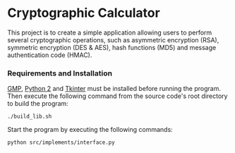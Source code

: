 # Cryptographic Calculator

This project is to create a simple application allowing users to perform several cryptographic operations, such as asymmetric encryption (RSA), symmetric encryption (DES & AES), hash functions (MD5) and message authentication code (HMAC). 

### Requirements and Installation

[GMP](https://gmplib.org/), [Python 2](https://www.python.org/downloads/release/python-272/) and [Tkinter](https://docs.python.org/3/library/tkinter.html) must be installed before running the program. Then execute the following command from the source code's root directory to build the program:

```
./build_lib.sh
```

Start the program by executing the following commands:

```
python src/implements/interface.py
```

